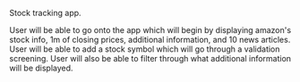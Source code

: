 Stock tracking app. 

User will be able to go onto the app which will begin by displaying amazon's stock info, 1m of closing prices, additional information, and 10 news articles.  User will be able to add a stock symbol which will go through a validation screening.  User will also be able to filter through what additional information will be displayed.
